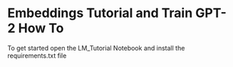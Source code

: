 # Embeddings Tutorial and Train GPT-2 How To

To get started open the LM_Tutorial Notebook and install the requirements.txt file
